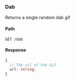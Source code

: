 ### Dab

Returns a single random dab gif

#### Path

```HTTP
GET /dab
```

#### Response

```ts
{
  // The url of the Gif
  url: string;
}
```
